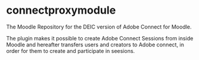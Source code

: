 # connectproxymodule
The Moodle Repository for the DEIC version of Adobe Connect for Moodle. 

The plugin makes it possible to create Adobe Connect Sessions from inside Moodle and hereafter transfers users and creators to Adobe connect, in order for them to create and participate in seesions. 
